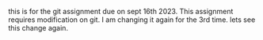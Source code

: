 this is for the git assignment due on sept 16th 2023.
This assignment requires modification on git. 
I am changing it again for the 3rd time. 
lets see this change again. 